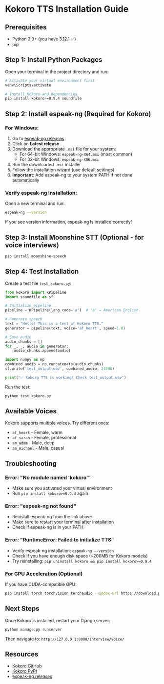 # Kokoro TTS Installation Guide

## Prerequisites
- Python 3.9+ (you have 3.12.1 ✅)
- pip

## Step 1: Install Python Packages

Open your terminal in the project directory and run:

```bash
# Activate your virtual environment first
venv\Scripts\activate

# Install Kokoro and dependencies
pip install kokoro>=0.9.4 soundfile
```

## Step 2: Install espeak-ng (Required for Kokoro)

### For Windows:

1. Go to [espeak-ng releases](https://github.com/espeak-ng/espeak-ng/releases)
2. Click on **Latest release**
3. Download the appropriate `.msi` file for your system:
   - For 64-bit Windows: `espeak-ng-X64.msi` (most common)
   - For 32-bit Windows: `espeak-ng-X86.msi`
4. Run the downloaded `.msi` installer
5. Follow the installation wizard (use default settings)
6. **Important**: Add espeak-ng to your system PATH if not done automatically

### Verify espeak-ng Installation:

Open a new terminal and run:
```bash
espeak-ng --version
```

If you see version information, espeak-ng is installed correctly!

## Step 3: Install Moonshine STT (Optional - for voice interviews)

```bash
pip install moonshine-speech
```

## Step 4: Test Installation

Create a test file `test_kokoro.py`:

```python
from kokoro import KPipeline
import soundfile as sf

# Initialize pipeline
pipeline = KPipeline(lang_code='a')  # 'a' = American English

# Generate speech
text = "Hello! This is a test of Kokoro TTS."
generator = pipeline(text, voice='af_heart', speed=1.0)

# Save audio
audio_chunks = []
for _, _, audio in generator:
    audio_chunks.append(audio)

import numpy as np
combined_audio = np.concatenate(audio_chunks)
sf.write('test_output.wav', combined_audio, 24000)

print("✅ Kokoro TTS is working! Check test_output.wav")
```

Run the test:
```bash
python test_kokoro.py
```

## Available Voices

Kokoro supports multiple voices. Try different ones:
- `af_heart` - Female, warm
- `af_sarah` - Female, professional
- `am_adam` - Male, deep
- `am_michael` - Male, casual

## Troubleshooting

### Error: "No module named 'kokoro'"
- Make sure you activated your virtual environment
- Run `pip install kokoro>=0.9.4` again

### Error: "espeak-ng not found"
- Reinstall espeak-ng from the link above
- Make sure to restart your terminal after installation
- Check if espeak-ng is in your PATH

### Error: "RuntimeError: Failed to initialize TTS"
- Verify espeak-ng installation: `espeak-ng --version`
- Check if you have enough disk space (~200MB for Kokoro models)
- Try reinstalling: `pip uninstall kokoro && pip install kokoro>=0.9.4`

### For GPU Acceleration (Optional)
If you have CUDA-compatible GPU:
```bash
pip install torch torchvision torchaudio --index-url https://download.pytorch.org/whl/cu118
```

## Next Steps

Once Kokoro is installed, restart your Django server:
```bash
python manage.py runserver
```

Then navigate to: `http://127.0.0.1:8000/interview/voice/`

## Resources
- [Kokoro GitHub](https://github.com/hexgrad/kokoro)
- [Kokoro PyPI](https://pypi.org/project/kokoro/)
- [espeak-ng releases](https://github.com/espeak-ng/espeak-ng/releases)
